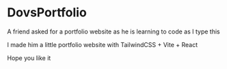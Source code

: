 
# DovsPortfolio
A friend asked for a portfolio website as he is learning to code as I type this

I made him a little portfolio website with TailwindCSS + Vite + React

Hope you like it
